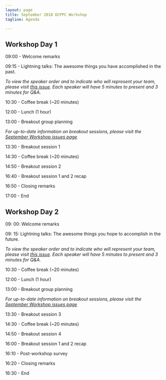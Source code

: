 ```yaml
---
layout: page
title: September 2018 DCPPC Workshop 
tagline: Agenda

---
```


## Workshop Day 1 

09:00 - Welcome remarks
 
09:15 - Lightning talks: The awesome things you have accomplished in the past.
  
_To view the speaker order and to indicate who will represent your team, please visit [this issue](https://github.com/dcppc/2018-september-workshop/issues/). Each speaker will have 5 minutes to present and 3 minutes for Q&A._

  
10:30 - Coffee break (~20 minutes)
 
12:00 -  Lunch (1 hour)         

13:00 -  Breakout group planning

_For up-to-date information on breakout sessions, please visit the [September Workshop issues page](https://github.com/dcppc/2018-september-workshop/issues)_

13:30 -  Breakout session 1

14:30 - Coffee break (~20 minutes)

14:50 -  Breakout session 2

16:40 - Breakout session 1 and 2 recap 
 
16:50 - Closing remarks

17:00 - End


## Workshop Day 2

09: 00: Welcome remarks
 
09: 15: Lightning talks: The awesome things you hope to accomplish in the future.

_To view the speaker order and to indicate who will represent your team, please visit [this issue](https://github.com/dcppc/2018-september-workshop/issues/). Each speaker will have 5 minutes to present and 3 minutes for Q&A._


10:30 - Coffee break (~20 minutes)
 
12:00 -  Lunch (1 hour)         

13:00 -  Breakout group planning

_For up-to-date information on breakout sessions, please visit the [September Workshop issues page](https://github.com/dcppc/2018-september-workshop/issues)_

13:30 -  Breakout session 3

14:30 - Coffee break (~20 minutes)

14:50 -  Breakout session 4

16:00 - Breakout session 1 and 2 recap 

16:10 - Post-workshop survey
 
16:20 - Closing remarks

16:30 - End
 
